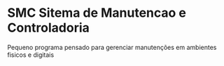 # SMC Sitema de Manutencao e Controladoria
Pequeno programa pensado para gerenciar manutenções em ambientes fisicos e digitais 
